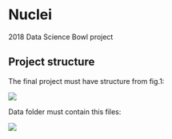 # Nuclei
2018 Data Science Bowl project

## Project structure
The final project must have structure from fig.1:

![](https://3.downloader.disk.yandex.ru/disk/d0eabcdd11de79850240a8800dbe1394d77902ac9e58d369cc8732a4c4d15cef/5a61de34/yPLnXPPB9QLsi-9-tOYQ6fGNz1VN57wfW6DG_a_SIXSwchwmNqZuxFnSYseogWlNqFR0ogqyG4kpPUFHHetgzQ%3D%3D?uid=0&filename=2018-01-19_10-57-15.png&disposition=inline&hash=&limit=0&content_type=image%2Fpng&fsize=3081&hid=d5c6cca650980b87fcb04762a03434c3&media_type=image&tknv=v2&etag=61453894bdc3bb6cd78fd6141f998d72)

Data folder must contain this files:

![](https://1.downloader.disk.yandex.ru/preview/c58c0966370635f0bd43e952d696bcd0222b85e1f8388593b52218189facedf5/inf/yPLnXPPB9QLsi-9-tOYQ6Xzo9nG2O-hBJ8LnV8DRSHtdBmwlsW-ZMz5UFrjxgR7lvaDwNNId7BeNlxC2RDFCYA%3D%3D?uid=277687524&filename=2018-01-19_11-06-35.png&disposition=inline&hash=&limit=0&content_type=image%2Fpng&tknv=v2&size=1221x831)
